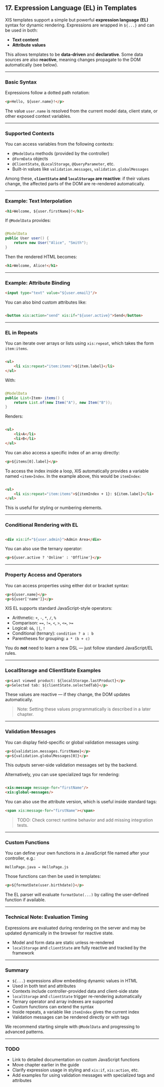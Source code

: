 ## 17. Expression Language (EL) in Templates

XIS templates support a simple but powerful **expression language (EL)** syntax for dynamic rendering. Expressions are
wrapped in `${...}` and can be used in both:

* **Text content**
* **Attribute values**

This allows templates to be **data-driven** and **declarative**. Some data sources are also **reactive**, meaning
changes propagate to the DOM automatically (see below).

---

### Basic Syntax

Expressions follow a dotted path notation:

```html
<p>Hello, ${user.name}!</p>
```

The value `user.name` is resolved from the current model data, client state, or other exposed context variables.

---

### Supported Contexts

You can access variables from the following contexts:

* `@ModelData` methods (provided by the controller)
* `@FormData` objects
* `@ClientState`, `@LocalStorage`, `@QueryParameter`, etc.
* Built-in values like `validation.messages`, `validation.globalMessages`

Among these, **`clientState` and `localStorage` are reactive**: if their values change, the affected parts of the DOM
are re-rendered automatically.

---

### Example: Text Interpolation

```html
<h1>Welcome, ${user.firstName}!</h1>
```

If `@ModelData` provides:

```java

@ModelData
public User user() {
    return new User("Alice", "Smith");
}
```

Then the rendered HTML becomes:

```html
<h1>Welcome, Alice!</h1>
```

---

### Example: Attribute Binding

```html
<input type="text" value="${user.email}"/>
```

You can also bind custom attributes like:

```html

<button xis:action="send" xis:if="${user.active}">Send</button>
```

---

### EL in Repeats

You can iterate over arrays or lists using `xis:repeat`, which takes the form `item:items`.

```html

<ul>
    <li xis:repeat="item:items">${item.label}</li>
</ul>
```

With:

```java

@ModelData
public List<Item> items() {
    return List.of(new Item("A"), new Item("B"));
}
```

Renders:

```html

<ul>
    <li>A</li>
    <li>B</li>
</ul>
```

You can also access a specific index of an array directly:

```html
<p>${items[0].label}</p>
```

To access the index inside a loop, XIS automatically provides a variable named `<item>Index`. In the example above, this
would be `itemIndex`:

```html

<ul>
    <li xis:repeat="item:items">${itemIndex + 1}: ${item.label}</li>
</ul>
```

This is useful for styling or numbering elements.

---

### Conditional Rendering with EL

```html

<div xis:if="${user.admin}">Admin Area</div>
```

You can also use the ternary operator:

```html
<p>${user.active ? 'Online' : 'Offline'}</p>
```

---

### Property Access and Operators

You can access properties using either dot or bracket syntax:

```html
<p>${user.name}</p>
<p>${user['name']}</p>
```

XIS EL supports standard JavaScript-style operators:

* Arithmetic: `+`, `-`, `*`, `/`, `%`
* Comparison: `==`, `!=`, `<`, `>`, `<=`, `>=`
* Logical: `&&`, `||`, `!`
* Conditional (ternary): `condition ? a : b`
* Parentheses for grouping: `a * (b + c)`

You do **not** need to learn a new DSL — just follow standard JavaScript/EL rules.

---

### LocalStorage and ClientState Examples

```html
<p>Last viewed product: ${localStorage.lastProduct}</p>
<p>Selected tab: ${clientState.selectedTab}</p>
```

These values are reactive — if they change, the DOM updates automatically.

> Note: Setting these values programmatically is described in a later chapter.

---

### Validation Messages

You can display field-specific or global validation messages using:

```html
<p>${validation.messages.firstName}</p>
<p>${validation.globalMessages[0]}</p>
```

This outputs server-side validation messages set by the backend.

Alternatively, you can use specialized tags for rendering:

```html

<xis:message message-for="firstName"/>
<xis:global-messages/>
```

You can also use the attribute version, which is useful inside standard tags:

```html
<span xis:message-for="firstName"></span>
```

> TODO: Check correct runtime behavior and add missing integration tests.

---

### Custom Functions

You can define your own functions in a JavaScript file named after your controller, e.g.:

```text
HelloPage.java → HelloPage.js
```

Those functions can then be used in templates:

```html
<p>${formatDate(user.birthdate)}</p>
```

The EL parser will evaluate `formatDate(...)` by calling the user-defined function if available.

---

### Technical Note: Evaluation Timing

Expressions are evaluated during rendering on the server and may be updated dynamically in the browser for reactive
state.

* Model and form data are static unless re-rendered
* `localStorage` and `clientState` are fully reactive and tracked by the framework

---

### Summary

* `${...}` expressions allow embedding dynamic values in HTML
* Used in both text and attributes
* Contexts include controller-provided data and client-side state
* `localStorage` and `clientState` trigger re-rendering automatically
* Ternary operator and array indexes are supported
* Custom functions can extend the syntax
* Inside repeats, a variable like `itemIndex` gives the current index
* Validation messages can be rendered directly or with tags

We recommend starting simple with `@ModelData` and progressing to advanced patterns.

---

### TODO

* Link to detailed documentation on custom JavaScript functions
* Move chapter earlier in the guide
* Clarify expression usage in styling and `xis:if`, `xis:action`, etc.
* Add examples for using validation messages with specialized tags and attributes
